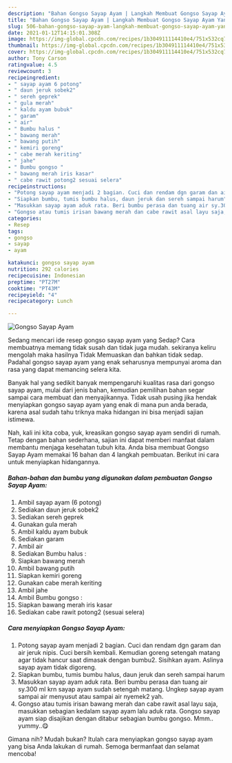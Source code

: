 ```yaml
---
description: "Bahan Gongso Sayap Ayam | Langkah Membuat Gongso Sayap Ayam Yang Enak dan Simpel"
title: "Bahan Gongso Sayap Ayam | Langkah Membuat Gongso Sayap Ayam Yang Enak dan Simpel"
slug: 506-bahan-gongso-sayap-ayam-langkah-membuat-gongso-sayap-ayam-yang-enak-dan-simpel
date: 2021-01-12T14:15:01.308Z
image: https://img-global.cpcdn.com/recipes/1b304911114410e4/751x532cq70/gongso-sayap-ayam-foto-resep-utama.jpg
thumbnail: https://img-global.cpcdn.com/recipes/1b304911114410e4/751x532cq70/gongso-sayap-ayam-foto-resep-utama.jpg
cover: https://img-global.cpcdn.com/recipes/1b304911114410e4/751x532cq70/gongso-sayap-ayam-foto-resep-utama.jpg
author: Tony Carson
ratingvalue: 4.5
reviewcount: 3
recipeingredient:
- " sayap ayam 6 potong"
- " daun jeruk sobek2"
- " sereh geprek"
- " gula merah"
- " kaldu ayam bubuk"
- " garam"
- " air"
- " Bumbu halus "
- " bawang merah"
- " bawang putih"
- " kemiri goreng"
- " cabe merah keriting"
- " jahe"
- " Bumbu gongso "
- " bawang merah iris kasar"
- " cabe rawit potong2 sesuai selera"
recipeinstructions:
- "Potong sayap ayam menjadi 2 bagian. Cuci dan rendam dgn garam dan air jeruk nipis. Cuci bersih kembali. Kemudian goreng setengah matang agar tidak hancur saat dimasak dengan bumbu2. Sisihkan ayam. Aslinya sayap ayam tidak digoreng."
- "Siapkan bumbu, tumis bumbu halus, daun jeruk dan sereh sampai harum"
- "Masukkan sayap ayam aduk rata. Beri bumbu perasa dan tuang air sy.300 ml krn sayap ayam sudah setengah matang. Ungkep sayap ayam sampai air menyusut atau sampai air nyemek2 yah."
- "Gongso atau tumis irisan bawang merah dan cabe rawit asal layu saja, masukkan sebagian kedalam sayap ayam lalu aduk rata. Gongso sayap ayam siap disajikan dengan ditabur sebagian bumbu gongso. Mmm.. yummy..😋"
categories:
- Resep
tags:
- gongso
- sayap
- ayam

katakunci: gongso sayap ayam 
nutrition: 292 calories
recipecuisine: Indonesian
preptime: "PT27M"
cooktime: "PT43M"
recipeyield: "4"
recipecategory: Lunch

---
```



![Gongso Sayap Ayam](https://img-global.cpcdn.com/recipes/1b304911114410e4/751x532cq70/gongso-sayap-ayam-foto-resep-utama.jpg)

Sedang mencari ide resep gongso sayap ayam yang Sedap? Cara membuatnya memang tidak susah dan tidak juga mudah. sekiranya keliru mengolah maka hasilnya Tidak Memuaskan dan bahkan tidak sedap. Padahal gongso sayap ayam yang enak seharusnya mempunyai aroma dan rasa yang dapat memancing selera kita.



Banyak hal yang sedikit banyak mempengaruhi kualitas rasa dari gongso sayap ayam, mulai dari jenis bahan, kemudian pemilihan bahan segar sampai cara membuat dan menyajikannya. Tidak usah pusing jika hendak menyiapkan gongso sayap ayam yang enak di mana pun anda berada, karena asal sudah tahu triknya maka hidangan ini bisa menjadi sajian istimewa.


Nah, kali ini kita coba, yuk, kreasikan gongso sayap ayam sendiri di rumah. Tetap dengan bahan sederhana, sajian ini dapat memberi manfaat dalam membantu menjaga kesehatan tubuh kita. Anda bisa membuat Gongso Sayap Ayam memakai 16 bahan dan 4 langkah pembuatan. Berikut ini cara untuk menyiapkan hidangannya.

<!--inarticleads1-->

##### Bahan-bahan dan bumbu yang digunakan dalam pembuatan Gongso Sayap Ayam:

1. Ambil  sayap ayam (6 potong)
1. Sediakan  daun jeruk sobek2
1. Sediakan  sereh geprek
1. Gunakan  gula merah
1. Ambil  kaldu ayam bubuk
1. Sediakan  garam
1. Ambil  air
1. Sediakan  Bumbu halus :
1. Siapkan  bawang merah
1. Ambil  bawang putih
1. Siapkan  kemiri goreng
1. Gunakan  cabe merah keriting
1. Ambil  jahe
1. Ambil  Bumbu gongso :
1. Siapkan  bawang merah iris kasar
1. Sediakan  cabe rawit potong2 (sesuai selera)




<!--inarticleads2-->

##### Cara menyiapkan Gongso Sayap Ayam:

1. Potong sayap ayam menjadi 2 bagian. Cuci dan rendam dgn garam dan air jeruk nipis. Cuci bersih kembali. Kemudian goreng setengah matang agar tidak hancur saat dimasak dengan bumbu2. Sisihkan ayam. Aslinya sayap ayam tidak digoreng.
1. Siapkan bumbu, tumis bumbu halus, daun jeruk dan sereh sampai harum
1. Masukkan sayap ayam aduk rata. Beri bumbu perasa dan tuang air sy.300 ml krn sayap ayam sudah setengah matang. Ungkep sayap ayam sampai air menyusut atau sampai air nyemek2 yah.
1. Gongso atau tumis irisan bawang merah dan cabe rawit asal layu saja, masukkan sebagian kedalam sayap ayam lalu aduk rata. Gongso sayap ayam siap disajikan dengan ditabur sebagian bumbu gongso. Mmm.. yummy..😋




Gimana nih? Mudah bukan? Itulah cara menyiapkan gongso sayap ayam yang bisa Anda lakukan di rumah. Semoga bermanfaat dan selamat mencoba!
